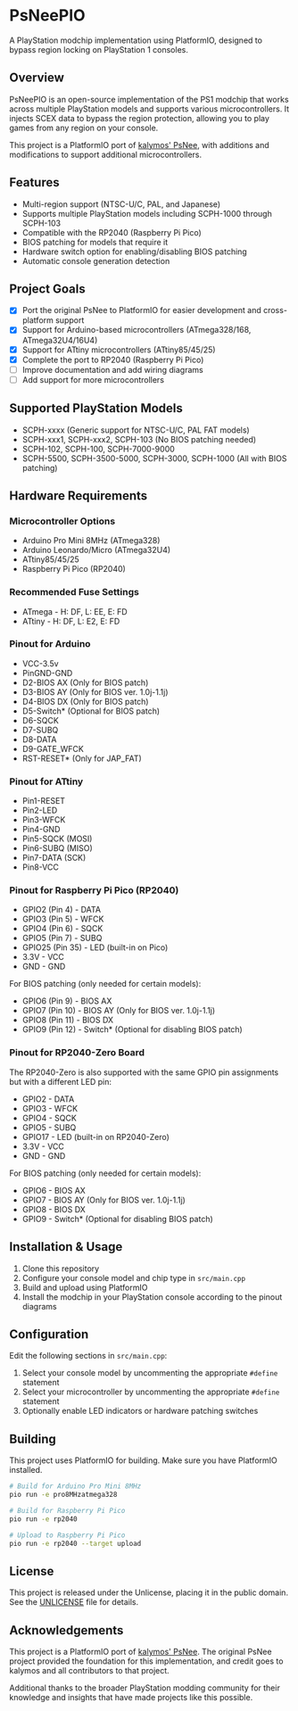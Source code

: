 # PsNeePIO

A PlayStation modchip implementation using PlatformIO, designed to bypass region locking on PlayStation 1 consoles.

## Overview

PsNeePIO is an open-source implementation of the PS1 modchip that works across multiple PlayStation models and supports various microcontrollers. It injects SCEX data to bypass the region protection, allowing you to play games from any region on your console.

This project is a PlatformIO port of [kalymos' PsNee](https://github.com/kalymos/PsNee), with additions and modifications to support additional microcontrollers.

## Features

- Multi-region support (NTSC-U/C, PAL, and Japanese)
- Supports multiple PlayStation models including SCPH-1000 through SCPH-103
- Compatible with the RP2040 (Raspberry Pi Pico)
- BIOS patching for models that require it
- Hardware switch option for enabling/disabling BIOS patching
- Automatic console generation detection

## Project Goals

- [x] Port the original PsNee to PlatformIO for easier development and cross-platform support
- [x] Support for Arduino-based microcontrollers (ATmega328/168, ATmega32U4/16U4)
- [x] Support for ATtiny microcontrollers (ATtiny85/45/25)
- [x] Complete the port to RP2040 (Raspberry Pi Pico)
- [ ] Improve documentation and add wiring diagrams
- [ ] Add support for more microcontrollers

## Supported PlayStation Models

- SCPH-xxxx (Generic support for NTSC-U/C, PAL FAT models)
- SCPH-xxx1, SCPH-xxx2, SCPH-103 (No BIOS patching needed)
- SCPH-102, SCPH-100, SCPH-7000-9000
- SCPH-5500, SCPH-3500-5000, SCPH-3000, SCPH-1000 (All with BIOS patching)

## Hardware Requirements

### Microcontroller Options
- Arduino Pro Mini 8MHz (ATmega328)
- Arduino Leonardo/Micro (ATmega32U4)
- ATtiny85/45/25
- Raspberry Pi Pico (RP2040)

### Recommended Fuse Settings
- ATmega - H: DF, L: EE, E: FD
- ATtiny - H: DF, L: E2, E: FD

### Pinout for Arduino
- VCC-3.5v
- PinGND-GND
- D2-BIOS AX (Only for BIOS patch)
- D3-BIOS AY (Only for BIOS ver. 1.0j-1.1j)
- D4-BIOS DX (Only for BIOS patch)
- D5-Switch* (Optional for BIOS patch)
- D6-SQCK
- D7-SUBQ
- D8-DATA
- D9-GATE_WFCK
- RST-RESET* (Only for JAP_FAT)

### Pinout for ATtiny
- Pin1-RESET
- Pin2-LED
- Pin3-WFCK
- Pin4-GND
- Pin5-SQCK (MOSI)
- Pin6-SUBQ (MISO)
- Pin7-DATA (SCK)
- Pin8-VCC

### Pinout for Raspberry Pi Pico (RP2040)
- GPIO2 (Pin 4) - DATA
- GPIO3 (Pin 5) - WFCK
- GPIO4 (Pin 6) - SQCK
- GPIO5 (Pin 7) - SUBQ
- GPIO25 (Pin 35) - LED (built-in on Pico)
- 3.3V - VCC
- GND - GND

For BIOS patching (only needed for certain models):
- GPIO6 (Pin 9) - BIOS AX
- GPIO7 (Pin 10) - BIOS AY (Only for BIOS ver. 1.0j-1.1j)
- GPIO8 (Pin 11) - BIOS DX
- GPIO9 (Pin 12) - Switch* (Optional for disabling BIOS patch)

### Pinout for RP2040-Zero Board
The RP2040-Zero is also supported with the same GPIO pin assignments but with a different LED pin:
- GPIO2 - DATA
- GPIO3 - WFCK
- GPIO4 - SQCK
- GPIO5 - SUBQ
- GPIO17 - LED (built-in on RP2040-Zero)
- 3.3V - VCC
- GND - GND

For BIOS patching (only needed for certain models):
- GPIO6 - BIOS AX
- GPIO7 - BIOS AY (Only for BIOS ver. 1.0j-1.1j)
- GPIO8 - BIOS DX
- GPIO9 - Switch* (Optional for disabling BIOS patch)

## Installation & Usage

1. Clone this repository
2. Configure your console model and chip type in `src/main.cpp`
3. Build and upload using PlatformIO
4. Install the modchip in your PlayStation console according to the pinout diagrams

## Configuration

Edit the following sections in `src/main.cpp`:

1. Select your console model by uncommenting the appropriate `#define` statement
2. Select your microcontroller by uncommenting the appropriate `#define` statement
3. Optionally enable LED indicators or hardware patching switches

## Building

This project uses PlatformIO for building. Make sure you have PlatformIO installed.

```bash
# Build for Arduino Pro Mini 8MHz
pio run -e pro8MHzatmega328

# Build for Raspberry Pi Pico
pio run -e rp2040

# Upload to Raspberry Pi Pico
pio run -e rp2040 --target upload
```

## License

This project is released under the Unlicense, placing it in the public domain. See the [UNLICENSE](UNLICENSE) file for details.

## Acknowledgements

This project is a PlatformIO port of [kalymos' PsNee](https://github.com/kalymos/PsNee). The original PsNee project provided the foundation for this implementation, and credit goes to kalymos and all contributors to that project.

Additional thanks to the broader PlayStation modding community for their knowledge and insights that have made projects like this possible.
